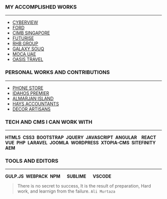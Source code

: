 
### MY ACCOMPLISHED WORKS
-------------------------

-  [CYBERVIEW](http://cyberview.com.my/)  
-  [FORD](https://www.sdacford.com.my/)  
-  [CIMB SINGAPORE](https://www.cimbbank.com.sg/en/personal/index.html)  
-  [FUTURISE](http://futurise.com.my/)
-  [RHB GROUP](https://www.rhbgroup.com/)
-  [GALAXY SOUQ](https://galaxysouq.com/)
-  [MOCA UAE](http://mocauae.ae/)
-  [OASIS TRAVEL](https://www.oasistraveluae.com/)

### PERSONAL WORKS AND CONTRIBUTIONS
-----------------------------------

-  [PHONE STORE](https://phonestore-reactjs.netlify.com/)
-  [IDAHOS PREMIER](http://www.quickrealtor.com/)
-  [ALMARJAN ISLAND](http://almarjanisland.com/)
-  [HAYS ACCOUNTANTS](http://www.hayes-accountants.co.uk/)
-  [DECOR ARTISANS](http://decorartisans.com/rent-a-bouquet)

### TECH AND CMS I CAN WORK WITH
--------------------------------
**HTML5` `CSS3` `BOOTSTRAP` `JQUERY` `JAVASCRIPT` `ANGULAR` 
`REACT` `VUE` `PHP` `LARAVEL` `JOOMLA` `WORDPRESS` `XTOPIA-CMS` `SITEFINITY` `AEM**

### TOOLS AND EDITORS
---------------------
**GULP.JS` `WEBPACK` `NPM`  
`SUBLIME`  
`VSCODE**  

> There is no secret to success, It is the result of preparation, Hard work, and learnign from the failure. `Ali Murtaza`




